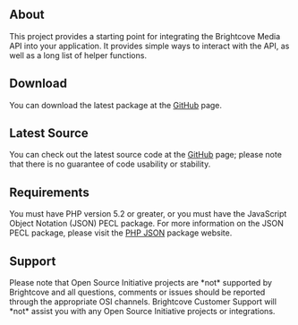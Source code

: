 <h2>
	About
</h2>

<p>
	This project provides a starting point for integrating the Brightcove Media API into your application. It provides simple ways to interact with the API, as well as a long list of helper functions.
</p>

<h2>
	Download
</h2>

<p>
	You can download the latest package at the <a href="http://github.com/brightcoveosi/PHP-MAPI-Wrapper">GitHub</a> page.
</p>

<h2>
	Latest Source
</h2>

<p>
	You can check out the latest source code at the <a href="http://github.com/brightcoveosi/PHP-MAPI-Wrapper">GitHub</a> page; please note that there is no guarantee of code usability or stability.
</p>

<h2>
	Requirements
</h2>

<p>
	You must have PHP version 5.2 or greater, or you must have the JavaScript Object Notation (JSON) PECL package. For more information on the JSON PECL package, please visit the <a href="http://www.php.net/json">PHP JSON</a> package website.
</p>

<h2>
	Support
</h2>

<p>
	Please note that Open Source Initiative projects are *not* supported by Brightcove and all questions, comments or issues should be reported through the appropriate OSI channels. Brightcove Customer Support will *not* assist you with any Open Source Initiative projects or integrations.
</p>